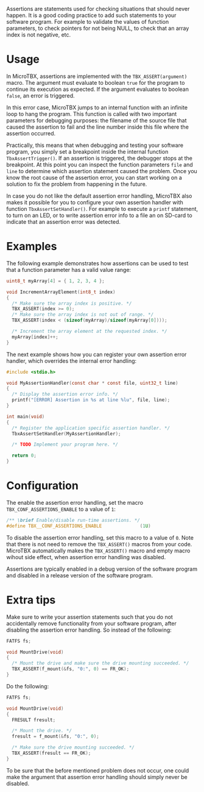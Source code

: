 Assertions are statements used for checking situations that should never happen. It is a good coding practice to add such statements to your software program. For example to validate the values of function
parameters, to check pointers for not being NULL, to check that an array index is not negative, etc.

# Usage

In MicroTBX, assertions are implemented with the `TBX_ASSERT(argument)` macro. The argument must evaluate
to boolean `true` for the program to continue its execution as expected. If the argument evaluates to
boolean `false`, an error is triggered.

In this error case, MicroTBX jumps to an internal function with an infinite loop to hang the program. This
function is called with two important parameters for debugging purposes: the filename of the source file
that caused the assertion to fail and the line number inside this file where the assertion occurred.

Practically, this means that when debugging and testing your software program, you simply set a breakpoint
inside the internal function `TbxAssertTrigger()`. If an assertion is triggered, the debugger stops at the
breakpoint. At this point you can inspect the function parameters `file` and `line` to determine which
assertion statement caused the problem. Once you know the root cause of the assertion error, you can start
working on a solution to fix the problem from happening in the future.

In case you do not like the default assertion error handling, MicroTBX also makes it possible for you to configure your own assertion handler with function `TbxAssertSetHandler()`. For example to execute a
`printf` statement, to turn on an LED, or to write assertion error info to a file an on SD-card to indicate that an assertion error was detected.

# Examples

The following example demonstrates how assertions can be used to test that a function parameter has a
valid value range:

```c
uint8_t myArray[4] = { 1, 2, 3, 4 };

void IncrementArrayElement(int8_t index)
{
  /* Make sure the array index is positive. */
  TBX_ASSERT(index >= 0);
  /* Make sure the array index is not out of range. */
  TBX_ASSERT(index < (sizeof(myArray)/sizeof(myArray[0])));

  /* Increment the array element at the requested index. */
  myArray[index]++;
}
```

The next example shows how you can register your own assertion error handler, which overrides the
internal error handling:

```c
#include <stdio.h>

void MyAssertionHandler(const char * const file, uint32_t line)
{
  /* Display the assertion error info. */
  printf("[ERROR] Assertion in %s at line %lu", file, line);
}

int main(void)
{
  /* Register the application specific assertion handler. */
  TbxAssertSetHandler(MyAssertionHandler);

  /* TODO Implement your program here. */

  return 0;
}
```

# Configuration

The enable the assertion error handling, set the macro `TBX_CONF_ASSERTIONS_ENABLE` to a value of `1`:

```c
/** \brief Enable/disable run-time assertions. */
#define TBX__CONF_ASSERTIONS_ENABLE              (1U)
```

To disable the assertion error handling, set this macro to a value of `0`. Note that there is not need
to remove the `TBX_ASSERT()` macros from your code. MicroTBX automatically makes the `TBX_ASSERT()` macro and empty macro wihout side effect, when assertion error handling was disabled.

Assertions are typically enabled in a debug version of the software program and disabled in a
release version of the software program.

# Extra tips

Make sure to write your assertion statements such that you do not accidentally remove functionality
from your software program, after disabling the assertion error handling. So instead of the following:

```c
FATFS fs;

void MountDrive(void)
{
  /* Mount the drive and make sure the drive mounting succeeded. */
  TBX_ASSERT(f_mount(&fs, "0:", 0) == FR_OK);
}
```

Do the following:

```c
FATFS fs;

void MountDrive(void)
{
  FRESULT fresult;

  /* Mount the drive. */
  fresult = f_mount(&fs, "0:", 0);

  /* Make sure the drive mounting succeeded. */
  TBX_ASSERT(fresult == FR_OK);
}
```

To be sure that the before mentioned problem does not occur, one could make the argument that assertion error handling should simply never be disabled.
